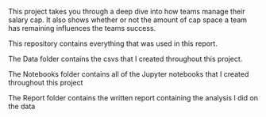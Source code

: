 This project takes you through a deep dive into how teams manage their salary cap. It also shows whether or not the amount of cap space a team has remaining influences the teams success.

This repository contains everything that was used in this report.

The Data folder contains the csvs that I created throughout this project.

The Notebooks folder contains all of the Jupyter notebooks that I created throughout this project

The Report folder contains the written report containing the analysis I did on the data
